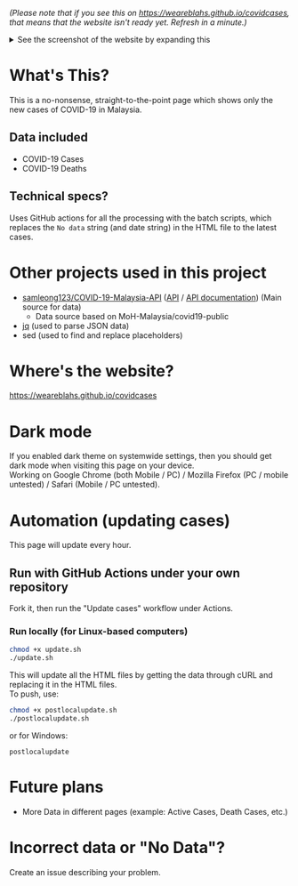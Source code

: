 _(Please note that if you see this on https://weareblahs.github.io/covidcases, that means that the website isn't ready yet. Refresh in a minute.)_
<details>
<summary>See the screenshot of the website by expanding this</summary>
<br>
<img src="https://user-images.githubusercontent.com/37889443/154798834-3b757275-75bf-448c-b547-be6897bf988e.png"></img>
<h1 style="text-align: center;">Yes. This is how the website looks like. Nothing more, nothing less. Just the numbers.</h1>
</details>

# What's This?
This is a no-nonsense, straight-to-the-point page which shows only the new cases of COVID-19 in Malaysia.
## Data included
 - COVID-19 Cases
 - COVID-19 Deaths
## Technical specs?
Uses GitHub actions for all the processing with the batch scripts, which replaces the `No data` string (and date string) in the HTML file to the latest cases.
# Other projects used in this project
 - [samleong123/COVID-19-Malaysia-API](https://github.com/samleong123/COVID-19-Malaysia-API) ([API](https://covid-19.samsam123.name.my/api/cases?date=latest) / [API documentation](https://covid-19.samsam123.name.my/api.html)) (Main source for data)
   - Data source based on MoH-Malaysia/covid19-public
 - [jq](https://github.com/stedolan/jq) (used to parse JSON data)
 - sed (used to find and replace placeholders)

# Where's the website?
https://weareblahs.github.io/covidcases

# Dark mode
If you enabled dark theme on systemwide settings, then you should get dark mode when visiting this page on your device.  
Working on Google Chrome (both Mobile / PC) / Mozilla Firefox (PC / mobile untested) / Safari (Mobile / PC untested).

# Automation (updating cases)
 This page will update every hour.

## Run with GitHub Actions under your own repository
Fork it, then run the "Update cases" workflow under Actions.
### Run locally (for Linux-based computers)
```bash
chmod +x update.sh
./update.sh
```
This will update all the HTML files by getting the data through cURL and replacing it in the HTML files.  
To push, use:
```bash
chmod +x postlocalupdate.sh
./postlocalupdate.sh
```
or for Windows:
```
postlocalupdate
```

# Future plans
 - More Data in different pages (example: Active Cases, Death Cases, etc.)

# Incorrect data or "No Data"?
Create an issue describing your problem.
